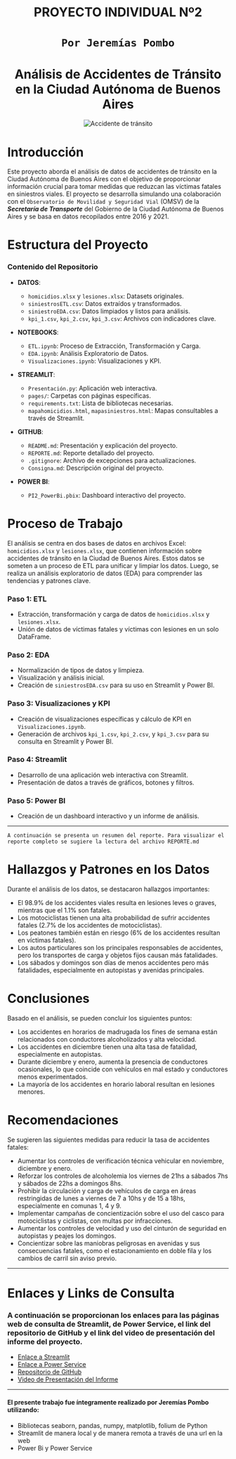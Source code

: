 <h1 align='center'>
 <b>PROYECTO INDIVIDUAL Nº2</b>
</h1>

# <h1 align="center">**`Por Jeremías Pombo`**</h1>

<h1 align='center'>
 <b>Análisis de Accidentes de Tránsito en la Ciudad Autónoma de Buenos Aires</b>
</h1>

<p align='center'>
<img src="https://cdn.aarp.net/content/dam/aarp/auto/2021/05/1140-minor-fender-bender-esp.imgcache.rev.web.700.402.jpg" alt="Accidente de tránsito">
</p>

# Introducción

Este proyecto aborda el análisis de datos de accidentes de tránsito en la Ciudad Autónoma de Buenos Aires con el objetivo de proporcionar información crucial para tomar medidas que reduzcan las víctimas fatales en siniestros viales. El proyecto se desarrolla simulando una colaboración con el `Observatorio de Movilidad y Seguridad Vial` (OMSV) de la ***Secretaría de Transporte*** del Gobierno de la Ciudad Autónoma de Buenos Aires y se basa en datos recopilados entre 2016 y 2021.

# Estructura del Proyecto

### Contenido del Repositorio

- **DATOS**:
  - `homicidios.xlsx` y `lesiones.xlsx`: Datasets originales.
  - `siniestrosETL.csv`: Datos extraídos y transformados.
  - `siniestroEDA.csv`: Datos limpiados y listos para análisis.
  - `kpi_1.csv`, `kpi_2.csv`, `kpi_3.csv`: Archivos con indicadores clave.

- **NOTEBOOKS**:
  - `ETL.ipynb`: Proceso de Extracción, Transformación y Carga.
  - `EDA.ipynb`: Análisis Exploratorio de Datos.
  - `Visualizaciones.ipynb`: Visualizaciones y KPI.

- **STREAMLIT**:
  - `Presentación.py`: Aplicación web interactiva.
  - `pages/`: Carpetas con páginas específicas.
  - `requirements.txt`: Lista de bibliotecas necesarias.
  - `mapahomicidios.html`, `mapasiniestros.html`: Mapas consultables a través de Streamlit.

- **GITHUB**:
  - `README.md`: Presentación y explicación del proyecto.
  - `REPORTE.md`: Reporte detallado del proyecto.
  - `.gitignore`: Archivo de excepciones para actualizaciones.
  - `Consigna.md`: Descripción original del proyecto.

- **POWER BI**:
  - `PI2_PowerBi.pbix`: Dashboard interactivo del proyecto.

# Proceso de Trabajo

El análisis se centra en dos bases de datos en archivos Excel: `homicidios.xlsx` y `lesiones.xlsx`, que contienen información sobre accidentes de tránsito en la Ciudad de Buenos Aires. Estos datos se someten a un proceso de ETL para unificar y limpiar los datos. Luego, se realiza un análisis exploratorio de datos (EDA) para comprender las tendencias y patrones clave.

### Paso 1: ETL

- Extracción, transformación y carga de datos de `homicidios.xlsx` y `lesiones.xlsx`.
- Unión de datos de víctimas fatales y víctimas con lesiones en un solo DataFrame.

### Paso 2: EDA

- Normalización de tipos de datos y limpieza.
- Visualización y análisis inicial.
- Creación de `siniestrosEDA.csv` para su uso en Streamlit y Power BI.

### Paso 3: Visualizaciones y KPI

- Creación de visualizaciones específicas y cálculo de KPI en `Visualizaciones.ipynb`.
- Generación de archivos `kpi_1.csv`, `kpi_2.csv`, y `kpi_3.csv` para su consulta en Streamlit y Power BI.

### Paso 4: Streamlit

- Desarrollo de una aplicación web interactiva con Streamlit.
- Presentación de datos a través de gráficos, botones y filtros.

### Paso 5: Power BI

- Creación de un dashboard interactivo y un informe de análisis.

***

`A continuación se presenta un resumen del reporte. Para visualizar el reporte completo se sugiere la lectura del archivo REPORTE.md`

# Hallazgos y Patrones en los Datos

Durante el análisis de los datos, se destacaron hallazgos importantes:

- El 98.9% de los accidentes viales resulta en lesiones leves o graves, mientras que el 1.1% son fatales.
- Los motociclistas tienen una alta probabilidad de sufrir accidentes fatales (2.7% de los accidentes de motociclistas).
- Los peatones también están en riesgo (6% de los accidentes resultan en víctimas fatales).
- Los autos particulares son los principales responsables de accidentes, pero los transportes de carga y objetos fijos causan más fatalidades.
- Los sábados y domingos son días de menos accidentes pero más fatalidades, especialmente en autopistas y avenidas principales.

# Conclusiones

Basado en el análisis, se pueden concluir los siguientes puntos:

- Los accidentes en horarios de madrugada los fines de semana están relacionados con conductores alcoholizados y alta velocidad.
- Los accidentes en diciembre tienen una alta tasa de fatalidad, especialmente en autopistas.
- Durante diciembre y enero, aumenta la presencia de conductores ocasionales, lo que coincide con vehículos en mal estado y conductores menos experimentados.
- La mayoría de los accidentes en horario laboral resultan en lesiones menores.

# Recomendaciones

Se sugieren las siguientes medidas para reducir la tasa de accidentes fatales:

- Aumentar los controles de verificación técnica vehicular en noviembre, diciembre y enero.
- Reforzar los controles de alcoholemia los viernes de 21hs a sábados 7hs y sábados de 22hs a domingos 8hs.
- Prohibir la circulación y carga de vehículos de carga en áreas restringidas de lunes a viernes de 7 a 10hs y de 15 a 18hs, especialmente en comunas 1, 4 y 9.
- Implementar campañas de concientización sobre el uso del casco para motociclistas y ciclistas, con multas por infracciones.
- Aumentar los controles de velocidad y uso del cinturón de seguridad en autopistas y peajes los domingos.
- Concientizar sobre las maniobras peligrosas en avenidas y sus consecuencias fatales, como el estacionamiento en doble fila y los cambios de carril sin aviso previo.

***

# Enlaces y Links de Consulta

### A continuación se proporcionan los enlaces para las páginas web de consulta de Streamlit, de Power Service, el link del repositorio de GitHub y el link del video de presentación del informe del proyecto.

* [Enlace a Streamlit](https://proyectoindividual2jeremiaspombo.streamlit.app/)
* [Enlace a Power Service](https://app.powerbi.com/links/7dx9UBe8fp?ctid=811b5463-d762-4cb5-9e0c-4f3f84c975cb&pbi_source=linkShare)
* [Repositorio de GitHub](https://github.com/Jeremias44/Proyecto_Individual_2.git)
* [Video de Presentación del Informe](https://www.youtube.com/channel/UCmo2YPd9BFo5yDdpsig0QpQ)

***

#### El presente trabajo fue íntegramente realizado por Jeremías Pombo utilizando:
* Bibliotecas seaborn, pandas, numpy, matplotlib, folium de Python
* Streamlit de manera local y de manera remota a través de una url en la web
* Power Bi y Power Service
